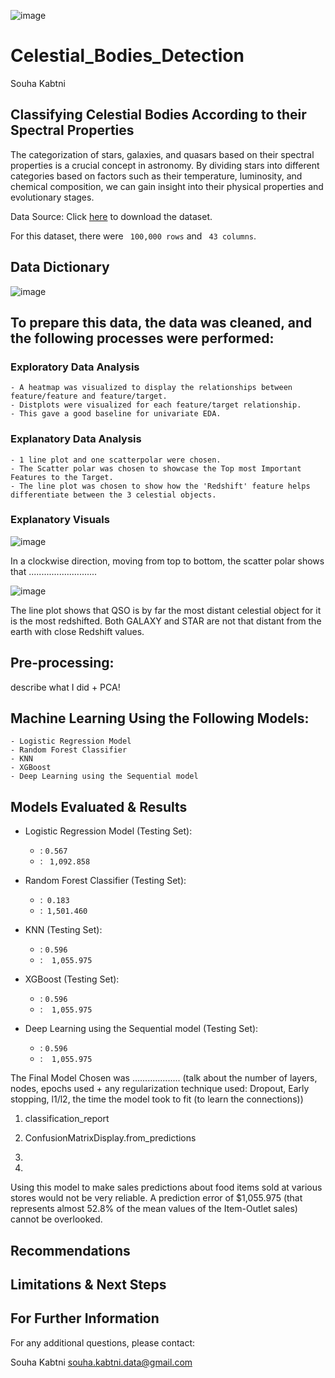 ![image](https://github.com/Souha-Kabtni/Celestial_Bodies_Detection/assets/133057039/7d0e9e30-8584-4bb6-b65c-a803b34c48f3)


# Celestial_Bodies_Detection

Souha Kabtni

## Classifying Celestial Bodies According to their Spectral Properties

The categorization of stars, galaxies, and quasars based on their spectral properties is a crucial concept in astronomy. By dividing stars into different categories based on factors such as their temperature, luminosity, and chemical composition, we can gain insight into their physical properties and evolutionary stages.


Data Source:
Click [here](https://docs.google.com/spreadsheets/d/1r0O_8CsKY4KMKlf2aHoOIxbXElmb_fVxeNreNhfS8ms/edit#gid=2032989002) to download the dataset.

For this dataset, there were ``` 100,000 rows```  and ``` 43 columns```.

## Data Dictionary

![image](https://github.com/Souha-Kabtni/Celestial_Bodies_Detection/assets/133057039/a24499b6-73c8-4804-968f-c3823eb9f85b)


## To prepare this data, the data was cleaned, and the following processes were performed:

### Exploratory Data Analysis

    - A heatmap was visualized to display the relationships between feature/feature and feature/target. 
    - Distplots were visualized for each feature/target relationship. 
    - This gave a good baseline for univariate EDA.

### Explanatory Data Analysis

    - 1 line plot and one scatterpolar were chosen.
    - The Scatter polar was chosen to showcase the Top most Important Features to the Target. 
    - The line plot was chosen to show how the 'Redshift' feature helps differentiate between the 3 celestial objects. 

### Explanatory Visuals

![image](https://github.com/Souha-Kabtni/Celestial_Bodies_Detection/assets/133057039/e9561e69-9a2a-426e-9947-aaba70aad11f)

In a clockwise direction, moving from top to bottom, the scatter polar shows that ...........................

![image](https://github.com/Souha-Kabtni/Celestial_Bodies_Detection/assets/133057039/f7aee84c-39b4-426a-9ecc-97d1019d4268)

The line plot shows that QSO is by far the most distant celestial object for it is the most redshifted. Both GALAXY and STAR are not that distant from the earth with close Redshift values.

## Pre-processing:

describe what I did + PCA!

## Machine Learning Using the Following Models:

    - Logistic Regression Model
    - Random Forest Classifier
    - KNN
    - XGBoost
    - Deep Learning using the Sequential model


## Models Evaluated & Results

+ Logistic Regression Model (Testing Set):
  
    + : ``` 0.567 ``` 
    + : ```  1,092.858 ``` 
 
+ Random Forest Classifier (Testing Set):

    + :```  0.183 ``` 
    + :```  1,501.460 ``` 

+ KNN (Testing Set):

    + : ``` 0.596 ``` 
    + :```  1,055.975```

+ XGBoost (Testing Set):

    + : ``` 0.596 ``` 
    + :```  1,055.975```

+ Deep Learning using the Sequential model (Testing Set):

    + : ``` 0.596 ``` 
    + :```  1,055.975```


The Final Model Chosen was ................... (talk about the number of layers, nodes, epochs used + any regularization technique used: Dropout, Early stopping, l1/l2, the time the model took to fit (to learn the connections))

1. classification_report

2. ConfusionMatrixDisplay.from_predictions

3. 

4.

Using this model to make sales predictions about food items sold at various stores would not be very reliable. A prediction error of  $1,055.975 (that represents almost 52.8% of the mean values of the Item-Outlet sales) cannot be overlooked.


## Recommendations



## Limitations & Next Steps



## For Further Information
For any additional questions, please contact:

Souha Kabtni
souha.kabtni.data@gmail.com

